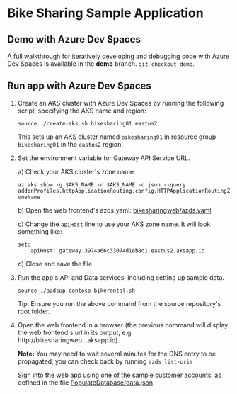# Bike Sharing Sample Application

## Demo with Azure Dev Spaces
A full walkthrough for iteratively developing and debugging code with Azure Dev Spaces is available in the **demo** branch. `git checkout demo`.


## Run app with Azure Dev Spaces

1. Create an AKS cluster with Azure Dev Spaces by running the following script, specifying the AKS name and region:
    
    ```
    source ./create-aks.sh bikesharing01 eastus2
    ```

    This sets up an AKS cluster named `bikesharing01` in resource group `bikesharing01` in the `eastus2` region.

2. Set the environment variable for Gateway API Service URL.

    a) Check your AKS cluster's zone name: 
    
    `az aks show -g $AKS_NAME -n $AKS_NAME -o json --query addonProfiles.httpApplicationRouting.config.HTTPApplicationRoutingZoneName`

    b) Open the web frontend's azds.yaml: [bikesharingweb/azds.yaml](bikesharingweb/azds.yaml)

    c) Change the `apiHost` line to use your AKS zone name. It will look something like:
        
    ```
    set:
        apiHost: gateway.3974a66c33074d1eb8d1.eastus2.aksapp.io
    ```
    d) Close and save the file.

3. Run the app's API and Data services, including setting up sample data.

    ```
    source ./azdsup-contoso-bikerental.sh
    ``` 
    Tip: Ensure you run the above command from the source repository's root folder.

4. Open the web frontend in a browser (the previous command will display the web frontend's url in its output, e.g. http://bikesharingweb...aksapp.io). 

    **Note:** You may need to wait several minutes for the DNS entry to be propagated, you can check back by running `azds list-uris`

    Sign into the web app using one of the sample customer accounts, as defined in the file [PopulateDatabase/data.json](PopulateDatabase/data.json).


<!-- ## Docker-Compose usage
The docker-compose file defines all the necessary services to run the application locally. All you need to do (other than install Docker and docker-compose) is run:
```
docker-compose up --build --abort-on-container-exit
```

## Azure Dev Spaces usage
This application can be run with Azure Dev Spaces (AZDS): [https://docs.microsoft.com/en-us/azure/dev-spaces/](https://docs.microsoft.com/en-us/azure/dev-spaces/). 

### Overriding default parameters
Before deploying, change `install.set.apiHost` in `bikesharingweb/azds.yaml` and `apiHost` in `bikesharingweb/value.yaml` to the Gateway service's hostname. 

To deploy with AZDS, execute:
```
Windows:
./azdsup-bikesharing.bat
```

To shutdown services with AZDS, execute:
```
Windows:
./azdsdown-bikesharing.bat
```

## Kubernetes usage
This application is designed to be deployed to Kubernetes using the Helm package manager: [https://helm.sh/](https://helm.sh/)  Note that after installation, you must initialize Helm on your cluster by executing `helm init`.  This will install the cluster-side component "`Tiller`".
_PREREQUISITE: You must also have the `kubectl` utility installed, and configured for communication with your cluster_

### Get Helm Charts
Each microservice repository defines its own Helm Chart. To accumulate them and put them in the right place, execute:
```
./get_charts.sh
```
### Build, Tag, and Push Docker Images
In order for Kubernetes to pull the images, they need to be hosted somewhere. We've provided a helper script for building the images, tagging them appropriately, and pushing them to a private repository.
_PREREQUISITE: You must have previously executed `docker login` for your private repository._

To build, tag, and push all images, execute:
```
Linux:
./build_tag_push.sh <private repo hostname> <tag>

Windows:
.\build_tag_push.bat <private repo hostname> <tag>
```
_IMPORTANT: You must also configure the appropriate private repo and tag in the `values.yaml`, so that each microservice is configured to pull from the correct repo._

Once `kubectl` and `helm` have been installed/configured, all images have been pushed, and all charts are in their correct locations, you can deploy the service to your cluster by simply executing:
```
helm install contoso-bikerental/
```

This command will generate the final Kubernetes templates using the values.yaml, push them to Tiller, and deploy them to your cluster.

### Deploy with Helm
To deploy with Helm, execute:
```
Linux:
./helmdeploy-bikesharing.sh

Windows:
./helmdeploy-bikesharing.bat
```

### Overriding default parameters
Out-of-the-box, the Kubernetes Helm Chart uses purely in-cluster resources for databases and queues; similar to the docker-compose flow.  (Each infra service unique to each release.)  To use Azure PaaS services or other external services instead, simply override the relevant connection strings, etc, in the `values.yaml` file in the `contoso-bikerental/` Chart folder.  Also make sure to set `enabled: false` for any services you do not wish to host in the cluster. (At the top of the `values.yaml` file)


